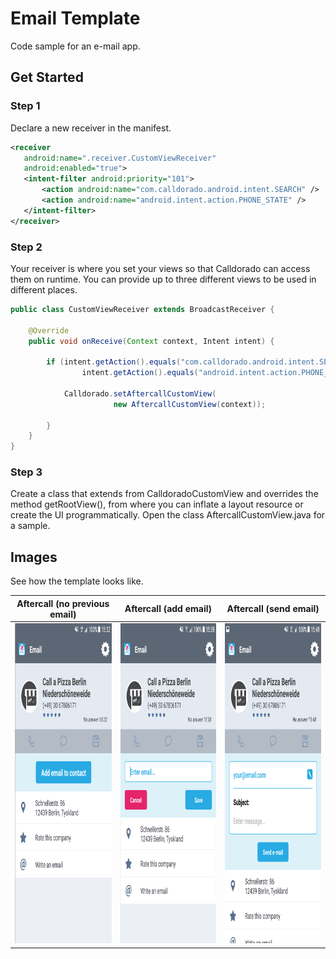 # Email Template

Code sample for an e-mail app.

## Get Started

### Step 1
Declare a new receiver in the manifest.
  
 ```xml
<receiver
    android:name=".receiver.CustomViewReceiver"
    android:enabled="true">
    <intent-filter android:priority="101">
        <action android:name="com.calldorado.android.intent.SEARCH" />
        <action android:name="android.intent.action.PHONE_STATE" />
    </intent-filter>
</receiver>
```

### Step 2
Your receiver is where you set your views so that Calldorado can access them on runtime. You can provide up to three different views to be used in different places.

```java
public class CustomViewReceiver extends BroadcastReceiver {

    @Override
    public void onReceive(Context context, Intent intent) {

        if (intent.getAction().equals("com.calldorado.android.intent.SEARCH") ||
                intent.getAction().equals("android.intent.action.PHONE_STATE")) {

            Calldorado.setAftercallCustomView(
                       new AftercallCustomView(context));

        }
    }
}
```

### Step 3
Create a class that extends from CalldoradoCustomView and overrides the method getRootView(), from where you can inflate a layout resource or create the UI programmatically. Open the class AftercallCustomView.java for a sample.

## Images

See how the template looks like.

|  Aftercall (no previous email)  |  Aftercall (add email)  | Aftercall (send email)  |
|---|---|---|
|  <img src="screenshots/aftercall_no_email.png" width="288" height="512">  |  <img src="screenshots/aftercall_add_email.png" width="288" height="512">  |  <img src="screenshots/aftercall_saved_email.png" width="288" height="512">  |
